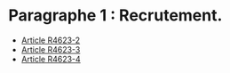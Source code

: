 # Paragraphe 1 : Recrutement.

* [Article R4623-2](./LEGIARTI000025279912.md)
* [Article R4623-3](./LEGIARTI000025279910.md)
* [Article R4623-4](./LEGIARTI000025279905.md)
